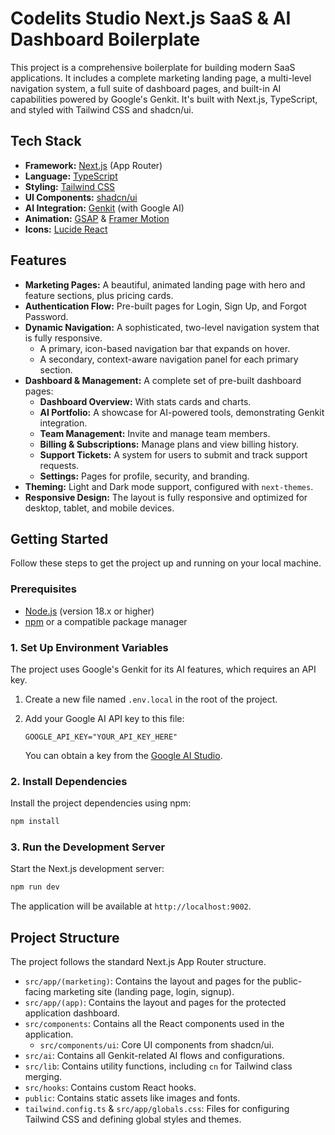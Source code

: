 # Codelits Studio Next.js SaaS & AI Dashboard Boilerplate

This project is a comprehensive boilerplate for building modern SaaS applications. It includes a complete marketing landing page, a multi-level navigation system, a full suite of dashboard pages, and built-in AI capabilities powered by Google's Genkit. It's built with Next.js, TypeScript, and styled with Tailwind CSS and shadcn/ui.

## Tech Stack

- **Framework:** [Next.js](https://nextjs.org/) (App Router)
- **Language:** [TypeScript](https://www.typescriptlang.org/)
- **Styling:** [Tailwind CSS](https://tailwindcss.com/)
- **UI Components:** [shadcn/ui](https://ui.shadcn.com/)
- **AI Integration:** [Genkit](https://firebase.google.com/docs/genkit) (with Google AI)
- **Animation:** [GSAP](https://gsap.com/) & [Framer Motion](https://www.framer.com/motion/)
- **Icons:** [Lucide React](https://lucide.dev/guide/packages/lucide-react)

## Features

- **Marketing Pages:** A beautiful, animated landing page with hero and feature sections, plus pricing cards.
- **Authentication Flow:** Pre-built pages for Login, Sign Up, and Forgot Password.
- **Dynamic Navigation:** A sophisticated, two-level navigation system that is fully responsive.
  - A primary, icon-based navigation bar that expands on hover.
  - A secondary, context-aware navigation panel for each primary section.
- **Dashboard & Management:** A complete set of pre-built dashboard pages:
  - **Dashboard Overview:** With stats cards and charts.
  - **AI Portfolio:** A showcase for AI-powered tools, demonstrating Genkit integration.
  - **Team Management:** Invite and manage team members.
  - **Billing & Subscriptions:** Manage plans and view billing history.
  - **Support Tickets:** A system for users to submit and track support requests.
  - **Settings:** Pages for profile, security, and branding.
- **Theming:** Light and Dark mode support, configured with `next-themes`.
- **Responsive Design:** The layout is fully responsive and optimized for desktop, tablet, and mobile devices.

## Getting Started

Follow these steps to get the project up and running on your local machine.

### Prerequisites

- [Node.js](https://nodejs.org/en) (version 18.x or higher)
- [npm](https://www.npmjs.com/) or a compatible package manager

### 1. Set Up Environment Variables

The project uses Google's Genkit for its AI features, which requires an API key.

1.  Create a new file named `.env.local` in the root of the project.
2.  Add your Google AI API key to this file:

    ```env
    GOOGLE_API_KEY="YOUR_API_KEY_HERE"
    ```

    You can obtain a key from the [Google AI Studio](https://aistudio.google.com/app/apikey).

### 2. Install Dependencies

Install the project dependencies using npm:

```bash
npm install
```

### 3. Run the Development Server

Start the Next.js development server:

```bash
npm run dev
```

The application will be available at `http://localhost:9002`.

## Project Structure

The project follows the standard Next.js App Router structure.

-   `src/app/(marketing)`: Contains the layout and pages for the public-facing marketing site (landing page, login, signup).
-   `src/app/(app)`: Contains the layout and pages for the protected application dashboard.
-   `src/components`: Contains all the React components used in the application.
    -   `src/components/ui`: Core UI components from shadcn/ui.
-   `src/ai`: Contains all Genkit-related AI flows and configurations.
-   `src/lib`: Contains utility functions, including `cn` for Tailwind class merging.
-   `src/hooks`: Contains custom React hooks.
-   `public`: Contains static assets like images and fonts.
-   `tailwind.config.ts` & `src/app/globals.css`: Files for configuring Tailwind CSS and defining global styles and themes.
